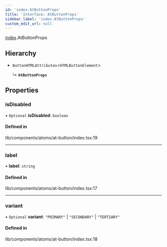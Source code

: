 ```yaml
---
id: 'index.AtButtonProps'
title: 'Interface: AtButtonProps'
sidebar_label: 'index.AtButtonProps'
custom_edit_url: null
---
```


[index](../modules/).AtButtonProps

## Hierarchy

- `ButtonHTMLAttributes`<`HTMLButtonElement`\>

  ↳ **`AtButtonProps`**

## Properties

### isDisabled

• `Optional` **isDisabled**: `boolean`

#### Defined in

lib/components/atoms/at-button/index.tsx:19

---

### label

• **label**: `string`

#### Defined in

lib/components/atoms/at-button/index.tsx:17

---

### variant

• `Optional` **variant**: `"PRIMARY"` \| `"SECONDARY"` \| `"TERTIARY"`

#### Defined in

lib/components/atoms/at-button/index.tsx:18
